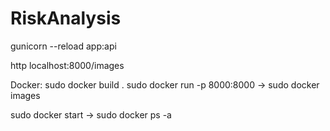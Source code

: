 # RiskAnalysis

gunicorn --reload app:api

http localhost:8000/images

Docker:
  sudo docker build .
  sudo docker run -p 8000:8000 <image-id>
    -> sudo docker images
  
  sudo docker start <container-id>
    -> sudo docker ps -a
